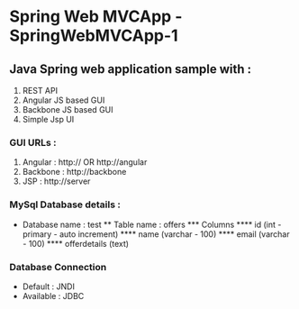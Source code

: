 # Spring Web MVCApp - SpringWebMVCApp-1
## Java Spring web application sample with :
1. REST API
2. Angular JS based GUI
3. Backbone JS based GUI
2. Simple Jsp UI
### GUI URLs :
1. Angular : http:<server>/<applicationname>/ OR http:<server>/<applicationname>/angular
2. Backbone : http:<server>/<applicationname>/backbone
3. JSP : http:<server>/<applicationname>/server
### MySql Database details :
* Database name : test
** Table name : offers
*** Columns
**** id (int - primary - auto increment)
**** name (varchar - 100)
**** email (varchar - 100)
**** offerdetails (text)
### Database Connection
* Default : JNDI
* Available : JDBC
